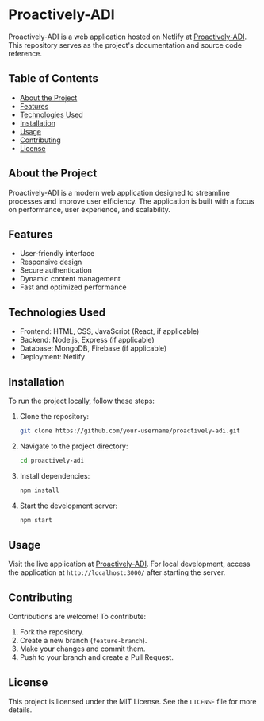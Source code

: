 # Proactively-ADI

Proactively-ADI is a web application hosted on Netlify at [Proactively-ADI](https://proactively-adi.netlify.app/). This repository serves as the project's documentation and source code reference.

## Table of Contents
- [About the Project](#about-the-project)
- [Features](#features)
- [Technologies Used](#technologies-used)
- [Installation](#installation)
- [Usage](#usage)
- [Contributing](#contributing)
- [License](#license)

## About the Project
Proactively-ADI is a modern web application designed to streamline processes and improve user efficiency. The application is built with a focus on performance, user experience, and scalability.

## Features
- User-friendly interface
- Responsive design
- Secure authentication
- Dynamic content management
- Fast and optimized performance

## Technologies Used
- Frontend: HTML, CSS, JavaScript (React, if applicable)
- Backend: Node.js, Express (if applicable)
- Database: MongoDB, Firebase (if applicable)
- Deployment: Netlify

## Installation
To run the project locally, follow these steps:
1. Clone the repository:
   ```bash
   git clone https://github.com/your-username/proactively-adi.git
   ```
2. Navigate to the project directory:
   ```bash
   cd proactively-adi
   ```
3. Install dependencies:
   ```bash
   npm install
   ```
4. Start the development server:
   ```bash
   npm start
   ```

## Usage
Visit the live application at [Proactively-ADI](https://proactively-adi.netlify.app/).
For local development, access the application at `http://localhost:3000/` after starting the server.

## Contributing
Contributions are welcome! To contribute:
1. Fork the repository.
2. Create a new branch (`feature-branch`).
3. Make your changes and commit them.
4. Push to your branch and create a Pull Request.

## License
This project is licensed under the MIT License. See the `LICENSE` file for more details.

